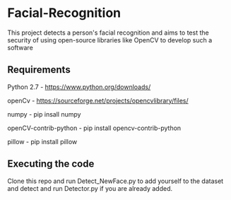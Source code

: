 # Facial-Recognition
This project detects a person's facial recognition and aims to test the security of using open-source libraries like OpenCV to develop such a software

## Requirements
Python 2.7            -  https://www.python.org/downloads/

openCv                -  https://sourceforge.net/projects/opencvlibrary/files/

numpy                 -  pip insall numpy

openCV-contrib-python - pip install opencv-contrib-python

pillow                - pip install pillow

## Executing the code
Clone this repo and run Detect_NewFace.py to add yourself to the dataset and detect and run Detector.py if you are already added.
